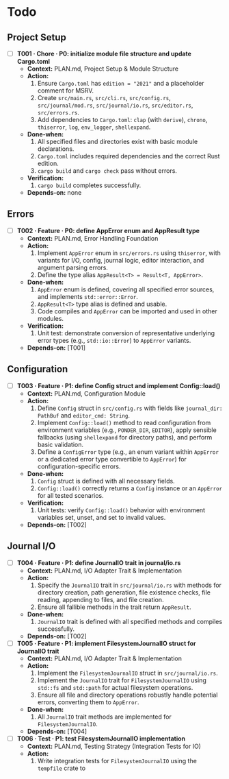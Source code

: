 # Todo

## Project Setup
- [ ] **T001 · Chore · P0: initialize module file structure and update Cargo.toml**
    - **Context:** PLAN.md, Project Setup & Module Structure
    - **Action:**
        1. Ensure `Cargo.toml` has `edition = "2021"` and a placeholder comment for MSRV.
        2. Create `src/main.rs`, `src/cli.rs`, `src/config.rs`, `src/journal/mod.rs`, `src/journal/io.rs`, `src/editor.rs`, `src/errors.rs`.
        3. Add dependencies to `Cargo.toml`: `clap` (with `derive`), `chrono`, `thiserror`, `log`, `env_logger`, `shellexpand`.
    - **Done‑when:**
        1. All specified files and directories exist with basic module declarations.
        2. `Cargo.toml` includes required dependencies and the correct Rust edition.
        3. `cargo build` and `cargo check` pass without errors.
    - **Verification:**
        1. `cargo build` completes successfully.
    - **Depends‑on:** none

## Errors
- [ ] **T002 · Feature · P0: define AppError enum and AppResult type**
    - **Context:** PLAN.md, Error Handling Foundation
    - **Action:**
        1. Implement `AppError` enum in `src/errors.rs` using `thiserror`, with variants for I/O, config, journal logic, editor interaction, and argument parsing errors.
        2. Define the type alias `AppResult<T> = Result<T, AppError>`.
    - **Done‑when:**
        1. `AppError` enum is defined, covering all specified error sources, and implements `std::error::Error`.
        2. `AppResult<T>` type alias is defined and usable.
        3. Code compiles and `AppError` can be imported and used in other modules.
    - **Verification:**
        1. Unit test: demonstrate conversion of representative underlying error types (e.g., `std::io::Error`) to `AppError` variants.
    - **Depends‑on:** [T001]

## Configuration
- [ ] **T003 · Feature · P1: define Config struct and implement Config::load()**
    - **Context:** PLAN.md, Configuration Module
    - **Action:**
        1. Define `Config` struct in `src/config.rs` with fields like `journal_dir: PathBuf` and `editor_cmd: String`.
        2. Implement `Config::load()` method to read configuration from environment variables (e.g., `PONDER_DIR`, `EDITOR`), apply sensible fallbacks (using `shellexpand` for directory paths), and perform basic validation.
        3. Define a `ConfigError` type (e.g., an enum variant within `AppError` or a dedicated error type convertible to `AppError`) for configuration-specific errors.
    - **Done‑when:**
        1. `Config` struct is defined with all necessary fields.
        2. `Config::load()` correctly returns a `Config` instance or an `AppError` for all tested scenarios.
    - **Verification:**
        1. Unit tests: verify `Config::load()` behavior with environment variables set, unset, and set to invalid values.
    - **Depends‑on:** [T002]

## Journal I/O
- [ ] **T004 · Feature · P1: define JournalIO trait in journal/io.rs**
    - **Context:** PLAN.md, I/O Adapter Trait & Implementation
    - **Action:**
        1. Specify the `JournalIO` trait in `src/journal/io.rs` with methods for directory creation, path generation, file existence checks, file reading, appending to files, and file creation.
        2. Ensure all fallible methods in the trait return `AppResult`.
    - **Done‑when:**
        1. `JournalIO` trait is defined with all specified methods and compiles successfully.
    - **Depends‑on:** [T002]
- [ ] **T005 · Feature · P1: implement FilesystemJournalIO struct for JournalIO trait**
    - **Context:** PLAN.md, I/O Adapter Trait & Implementation
    - **Action:**
        1. Implement the `FilesystemJournalIO` struct in `src/journal/io.rs`.
        2. Implement the `JournalIO` trait for `FilesystemJournalIO` using `std::fs` and `std::path` for actual filesystem operations.
        3. Ensure all file and directory operations robustly handle potential errors, converting them to `AppError`.
    - **Done‑when:**
        1. All `JournalIO` trait methods are implemented for `FilesystemJournalIO`.
    - **Depends‑on:** [T004]
- [ ] **T006 · Test · P1: test FilesystemJournalIO implementation**
    - **Context:** PLAN.md, Testing Strategy (Integration Tests for IO)
    - **Action:**
        1. Write integration tests for `FilesystemJournalIO` using the `tempfile` crate to